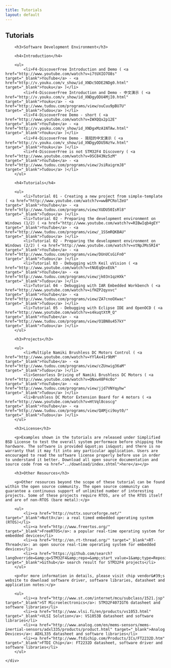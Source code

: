 ```yaml
---
title: Tutorials
layout: default
---
```


<div class="row-fluid">
	<div class="span12">
		<h2>Tutorials</h2>
	</div>
</div>

<div class="row-fluid">
	<div class="span12">

		<h3>Software Development Environment</h3>

		<h4>Introduction</h4>

		<ul>
			<li>F4-DiscoverFree Introduction and Demo ( <a href="http://www.youtube.com/watch?v=i7tUXIO7O8s" target="_blank">YouTube</a> - <a href="http://v.youku.com/v_show/id_XNDc5ODE2NDg0.html" target="_blank">Youku</a> )</li>
			<li>F4-DiscoverFree Introduction and Demo - 中文演示 ( <a href="http://v.youku.com/v_show/id_XNDgyODU4MjI0.html" target="_blank">Youku</a> - <a href="http://www.tudou.com/programs/view/ouCuu9pBU7U" target="_blank">Tudou</a> )</li>
			<li>F4-DiscoverFree Demo - short ( <a href="http://www.youtube.com/watch?v=IWXQQx2p12E" target="_blank">YouTube</a> - <a href="http://v.youku.com/v_show/id_XNDgxMzA1NTAw.html" target="_blank">Youku</a> )</li>
			<li>F4-DiscoverFree Demo - 简短的中文演示 ( <a href="http://v.youku.com/v_show/id_XNDgyODU5NzYw.html" target="_blank">Youku</a> )</li>
			<li>F4-DiscoverFree is not STM32F4 Discovery ( <a href="http://www.youtube.com/watch?v=9SC843Nz5zM" target="_blank">YouTube</a> - <a href="http://www.tudou.com/programs/view/JsiRaigrmJ8" target="_blank">Tudou</a> )</li>
		</ul>

		<h4>Tutorials</h4>

		<ul>
			<li>Tutorial 01 - Creating a new project from simple-template ( <a href="http://www.youtube.com/watch?v=wwBPCRolZeU" target="_blank">YouTube</a> - <a href="http://www.tudou.com/programs/view/XUDU50IsRl8" target="_blank">Tudou</a> )</li>
			<li>Tutorial 02 - Preparing the development environment on Windows (1/2) ( <a href="http://www.youtube.com/watch?v=RIBwIqb4gEY" target="_blank">YouTube</a> - <a href="http://www.tudou.com/programs/view/_1SSmRQKBAU" target="_blank">Tudou</a> )</li>
			<li>Tutorial 02 - Preparing the development environment on Windows (2/2) ( <a href="http://www.youtube.com/watch?v=xtNpJMsSRI4" target="_blank">YouTube</a> - <a href="http://www.tudou.com/programs/view/DUnUCsGiFn0" target="_blank">Tudou</a> )</li>
			<li>Tutorial 03 - Debugging with Keil uVision ( <a href="http://www.youtube.com/watch?v=tNUEqQnxEUk" target="_blank">YouTube</a> - <a href="http://www.tudou.com/programs/view/jk03n1qzHXk" target="_blank">Tudou</a> )</li>
			<li>Tutorial 04 - Debugging with IAR Embedded Workbench ( <a href="http://www.youtube.com/watch?v=ifHZP2qyxvc" target="_blank">YouTube</a> - <a href="http://www.tudou.com/programs/view/ZA7cnoOXwac" target="_blank">Tudou</a> )</li>
			<li>Tutorial 05 - Debugging with Eclipse IDE and OpenOCD ( <a href="http://www.youtube.com/watch?v=s4kuqtXtM_Q" target="_blank">YouTube</a> - <a href="http://www.tudou.com/programs/view/O1BN8u457kY" target="_blank">Tudou</a> )</li>
		</ul>

		<h3>Projects</h3>

		<ul>
			<li>Multiple Namiki Brushless DC Motors Control ( <a href="http://www.youtube.com/watch?v=YYlAx41r9bM" target="_blank">YouTube</a> - <a href="http://www.tudou.com/programs/view/cZUnwig36aM" target="_blank">Tudou</a> )</li>
			<li>Sensorless Driving of Namiki Brushless DC Motors ( <a href="http://www.youtube.com/watch?v=QNxw48P4c0o" target="_blank">YouTube</a> - <a href="http://www.tudou.com/programs/view/jjd7VNYqyhw" target="_blank">Tudou</a> )</li>
			<li>Brushless DC Motor Extension Board for 4 motors ( <a href="http://www.youtube.com/watch?v=HtVql8coscg" target="_blank">YouTube</a> - <a href="http://www.tudou.com/programs/view/QAMjci9oyt0/" target="_blank">Tudou</a> )</li>
		</ul>

		<h3>License</h3>

		<p>Examples shown in the tutorials are released under Simplified BSD License to test the overall system performace before shipping the hardware. The software is provided &quot;as is&quot; and there is no warranty that it may fit into any particular application. Users are encouraged to read the software license properly before use in order to understand it better. Download all open source documentation and source code from <a href="../download/index.shtml">here</a></p>

		<h3>Other Resources</h3>

		<p>Other resources beyond the scope of these tutorial can be found within the open source community. The open source community can guarantee a continuous support of unlimited number of interesting projects. Some of these projects require RTOS, are of the RTOS itself and are of non-RTOS (bare metal):</p>

		<ul>
			<li><a href="http://nuttx.sourceforge.net/" target="_blank">NuttX</a>: a real timed embedded operating system (RTOS)</li>
			<li><a href="http://www.freertos.org/" target="_blank">FreeRTOS</a>: a popular real-time operating system for embedded devices</li>
			<li><a href="http://en.rt-thread.org/" target="_blank">RT-Thread</a>: an open source real-time operating system for embedded devices</li>
			<li><a href="https://github.com/search?langOverride=&amp;q=STM32F4&amp;repo=&amp;start_value=1&amp;type=Repositories" target="_blank">Github</a> search result for STM32F4 projects</li>
		</ul>

		<p>For more information in details, please visit chip vendor&#39;s website to download software driver, software libraries, datasheet and application notes:</p>

		<ul>
			<li><a href="http://www.st.com/internet/mcu/subclass/1521.jsp" target="_blank">ST Microelectronics</a>: STM32F407IGT6 datasheet and software libraries</li>
			<li><a href="http://www.vlsi.fi/en/products/vs1053.html" target="_blank">VLSI Solution</a>: VS1053B datasheet and software libraries</li>
			<li><a href="http://www.analog.com/en/mems-sensors/mems-inertial-sensors/adxl335/products/product.html" target="_blank">Analog Devices</a>: ADXL335 datasheet and software libraries</li>
			<li><a href="http://www.ftdichip.com/Products/ICs/FT2232D.htm" target="_blank">FTDI Chip</a>: FT2232D datasheet, software driver and software libraries</li>
		</ul>

	</div>
</div>
